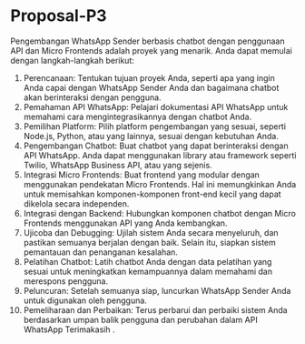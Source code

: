 # Proposal-P3
Pengembangan WhatsApp Sender berbasis chatbot dengan penggunaan API dan Micro Frontends adalah proyek yang menarik. Anda dapat memulai dengan langkah-langkah berikut:

1. Perencanaan: Tentukan tujuan proyek Anda, seperti apa yang ingin Anda capai dengan WhatsApp Sender Anda dan bagaimana chatbot akan berinteraksi dengan pengguna.
2. Pemahaman API WhatsApp: Pelajari dokumentasi API WhatsApp untuk memahami cara mengintegrasikannya dengan chatbot Anda.
3. Pemilihan Platform: Pilih platform pengembangan yang sesuai, seperti Node.js, Python, atau yang lainnya, sesuai dengan kebutuhan Anda.
5. Pengembangan Chatbot: Buat chatbot yang dapat berinteraksi dengan API WhatsApp. Anda dapat menggunakan library atau framework seperti Twilio, WhatsApp Business API, atau yang sejenis.
6. Integrasi Micro Frontends: Buat frontend yang modular dengan menggunakan pendekatan Micro Frontends. Hal ini memungkinkan Anda untuk memisahkan komponen-komponen front-end kecil yang dapat dikelola secara independen.
7. Integrasi dengan Backend: Hubungkan komponen chatbot dengan Micro Frontends menggunakan API yang Anda kembangkan.
8. Ujicoba dan Debugging: Ujilah sistem Anda secara menyeluruh, dan pastikan semuanya berjalan dengan baik. Selain itu, siapkan sistem pemantauan dan penanganan kesalahan.
9. Pelatihan Chatbot: Latih chatbot Anda dengan data pelatihan yang sesuai untuk meningkatkan kemampuannya dalam memahami dan merespons pengguna.
10. Peluncuran: Setelah semuanya siap, luncurkan WhatsApp Sender Anda untuk digunakan oleh pengguna.
11. Pemeliharaan dan Perbaikan: Terus perbarui dan perbaiki sistem Anda berdasarkan umpan balik pengguna dan perubahan dalam API WhatsApp
Terimakasih
.